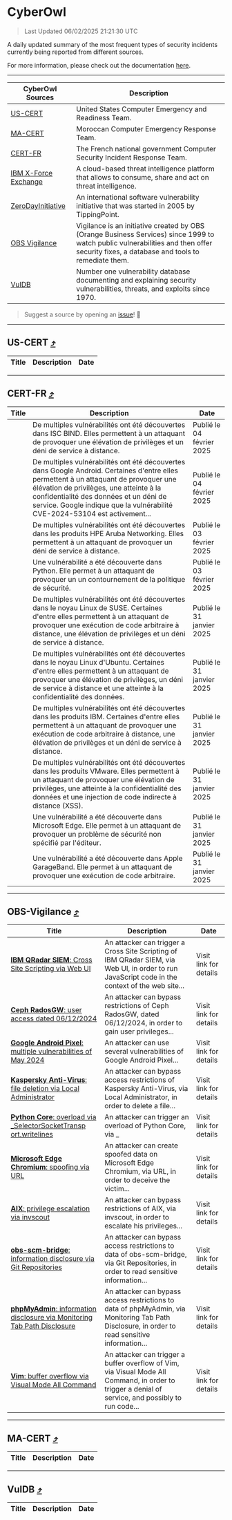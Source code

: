 
 <div id='top'></div>

# CyberOwl

 > Last Updated 06/02/2025 21:21:30 UTC
 
 A daily updated summary of the most frequent types of security incidents currently being reported from different sources.
 
 For more information, please check out the documentation [here](./docs/README.md).
 
 ---
 |CyberOwl Sources|Description|
 |---|---|
 |[US-CERT](#us-cert-arrow_heading_up)|United States Computer Emergency and Readiness Team.|
 |[MA-CERT](#ma-cert-arrow_heading_up)|Moroccan Computer Emergency Response Team.|
 |[CERT-FR](#cert-fr-arrow_heading_up)|The French national government Computer Security Incident Response Team.|
 |[IBM X-Force Exchange](#ibmcloud-arrow_heading_up)|A cloud-based threat intelligence platform that allows to consume, share and act on threat intelligence.|
 |[ZeroDayInitiative](#zerodayinitiative-arrow_heading_up)|An international software vulnerability initiative that was started in 2005 by TippingPoint.|
 |[OBS Vigilance](#obs-vigilance-arrow_heading_up)|Vigilance is an initiative created by OBS (Orange Business Services) since 1999 to watch public vulnerabilities and then offer security fixes, a database and tools to remediate them.|
 |[VulDB](#vuldb-arrow_heading_up)|Number one vulnerability database documenting and explaining security vulnerabilities, threats, and exploits since 1970.|
 
 > Suggest a source by opening an [issue](https://github.com/karimhabush/cyberowl/issues)! :raised_hands:
 ---

## US-CERT [:arrow_heading_up:](#cyberowl)

 |Title|Description|Date|
 |---|---|---|
 
 ---

## CERT-FR [:arrow_heading_up:](#cyberowl)

 |Title|Description|Date|
 |---|---|---|
 |[](https://www.cert.ssi.gouv.fr/avis/CERTFR-2025-AVI-0092/)|De multiples vulnérabilités ont été découvertes dans ISC BIND. Elles permettent à un attaquant de provoquer une élévation de privilèges et un déni de service à distance.|Publié le 04 février 2025|
 |[](https://www.cert.ssi.gouv.fr/avis/CERTFR-2025-AVI-0091/)|De multiples vulnérabilités ont été découvertes dans Google Android. Certaines d'entre elles permettent à un attaquant de provoquer une élévation de privilèges, une atteinte à la confidentialité des données et un déni de service. Google indique que la vulnérabilité CVE-2024-53104 est activement...|Publié le 04 février 2025|
 |[](https://www.cert.ssi.gouv.fr/avis/CERTFR-2025-AVI-0090/)|De multiples vulnérabilités ont été découvertes dans les produits HPE Aruba Networking. Elles permettent à un attaquant de provoquer un déni de service à distance.|Publié le 03 février 2025|
 |[](https://www.cert.ssi.gouv.fr/avis/CERTFR-2025-AVI-0089/)|Une vulnérabilité a été découverte dans Python. Elle permet à un attaquant de provoquer un un contournement de la politique de sécurité.|Publié le 03 février 2025|
 |[](https://www.cert.ssi.gouv.fr/avis/CERTFR-2025-AVI-0088/)|De multiples vulnérabilités ont été découvertes dans le noyau Linux de SUSE. Certaines d'entre elles permettent à un attaquant de provoquer une exécution de code arbitraire à distance, une élévation de privilèges et un déni de service à distance.|Publié le 31 janvier 2025|
 |[](https://www.cert.ssi.gouv.fr/avis/CERTFR-2025-AVI-0087/)|De multiples vulnérabilités ont été découvertes dans le noyau Linux d'Ubuntu. Certaines d'entre elles permettent à un attaquant de provoquer une élévation de privilèges, un déni de service à distance et une atteinte à la confidentialité des données.|Publié le 31 janvier 2025|
 |[](https://www.cert.ssi.gouv.fr/avis/CERTFR-2025-AVI-0086/)|De multiples vulnérabilités ont été découvertes dans les produits IBM. Certaines d'entre elles permettent à un attaquant de provoquer une exécution de code arbitraire à distance, une élévation de privilèges et un déni de service à distance.|Publié le 31 janvier 2025|
 |[](https://www.cert.ssi.gouv.fr/avis/CERTFR-2025-AVI-0085/)|De multiples vulnérabilités ont été découvertes dans les produits VMware. Elles permettent à un attaquant de provoquer une élévation de privilèges, une atteinte à la confidentialité des données et une injection de code indirecte à distance (XSS).|Publié le 31 janvier 2025|
 |[](https://www.cert.ssi.gouv.fr/avis/CERTFR-2025-AVI-0084/)|Une vulnérabilité a été découverte dans Microsoft Edge. Elle permet à un attaquant de provoquer un problème de sécurité non spécifié par l'éditeur.|Publié le 31 janvier 2025|
 |[](https://www.cert.ssi.gouv.fr/avis/CERTFR-2025-AVI-0083/)|Une vulnérabilité a été découverte dans Apple GarageBand. Elle permet à un attaquant de provoquer une exécution de code arbitraire.|Publié le 31 janvier 2025|
 
 ---

## OBS-Vigilance [:arrow_heading_up:](#cyberowl)

 |Title|Description|Date|
 |---|---|---|
 |[<a href="https://vigilance.fr/vulnerability/IBM-QRadar-SIEM-Cross-Site-Scripting-via-Web-UI-45830" class="noirorange"><b>IBM QRadar SIEM</b>: Cross Site Scripting via Web UI</a>](https://vigilance.fr/vulnerability/IBM-QRadar-SIEM-Cross-Site-Scripting-via-Web-UI-45830)|An attacker can trigger a Cross Site Scripting of IBM QRadar SIEM, via Web UI, in order to run JavaScript code in the context of the web site...|Visit link for details|
 |[<a href="https://vigilance.fr/vulnerability/Ceph-RadosGW-user-access-dated-06-12-2024-45829" class="noirorange"><b>Ceph RadosGW</b>: user access dated 06/12/2024</a>](https://vigilance.fr/vulnerability/Ceph-RadosGW-user-access-dated-06-12-2024-45829)|An attacker can bypass restrictions of Ceph RadosGW, dated 06/12/2024, in order to gain user privileges...|Visit link for details|
 |[<a href="https://vigilance.fr/vulnerability/Google-Android-Pixel-multiple-vulnerabilities-of-May-2024-44215" class="noirorange"><b>Google Android  Pixel</b>: multiple vulnerabilities of May 2024</a>](https://vigilance.fr/vulnerability/Google-Android-Pixel-multiple-vulnerabilities-of-May-2024-44215)|An attacker can use several vulnerabilities of Google Android  Pixel...|Visit link for details|
 |[<a href="https://vigilance.fr/vulnerability/Kaspersky-Anti-Virus-file-deletion-via-Local-Administrator-46166" class="noirorange"><b>Kaspersky Anti-Virus</b>: file deletion via Local Administrator</a>](https://vigilance.fr/vulnerability/Kaspersky-Anti-Virus-file-deletion-via-Local-Administrator-46166)|An attacker can bypass access restrictions of Kaspersky Anti-Virus, via Local Administrator, in order to delete a file...|Visit link for details|
 |[<a href="https://vigilance.fr/vulnerability/Python-Core-overload-via-SelectorSocketTransport-writelines-45828" class="noirorange"><b>Python Core</b>: overload via _<wbr>SelectorSocketTransp<wbr>ort.writelines</wbr></wbr></a>](https://vigilance.fr/vulnerability/Python-Core-overload-via-SelectorSocketTransport-writelines-45828)|An attacker can trigger an overload of Python Core, via _|Visit link for details|
 |[<a href="https://vigilance.fr/vulnerability/Microsoft-Edge-Chromium-spoofing-via-URL-45827" class="noirorange"><b>Microsoft Edge Chromium</b>: spoofing via URL</a>](https://vigilance.fr/vulnerability/Microsoft-Edge-Chromium-spoofing-via-URL-45827)|An attacker can create spoofed data on Microsoft Edge Chromium, via URL, in order to deceive the victim...|Visit link for details|
 |[<a href="https://vigilance.fr/vulnerability/AIX-privilege-escalation-via-invscout-45826" class="noirorange"><b>AIX</b>: privilege escalation via invscout</a>](https://vigilance.fr/vulnerability/AIX-privilege-escalation-via-invscout-45826)|An attacker can bypass restrictions of AIX, via invscout, in order to escalate his privileges...|Visit link for details|
 |[<a href="https://vigilance.fr/vulnerability/obs-scm-bridge-information-disclosure-via-Git-Repositories-45825" class="noirorange"><b>obs-scm-bridge</b>: information disclosure via Git Repositories</a>](https://vigilance.fr/vulnerability/obs-scm-bridge-information-disclosure-via-Git-Repositories-45825)|An attacker can bypass access restrictions to data of obs-scm-bridge, via Git Repositories, in order to read sensitive information...|Visit link for details|
 |[<a href="https://vigilance.fr/vulnerability/phpMyAdmin-information-disclosure-via-Monitoring-Tab-Path-Disclosure-46150" class="noirorange"><b>phpMyAdmin</b>: information disclosure via Monitoring Tab Path Disclosure</a>](https://vigilance.fr/vulnerability/phpMyAdmin-information-disclosure-via-Monitoring-Tab-Path-Disclosure-46150)|An attacker can bypass access restrictions to data of phpMyAdmin, via Monitoring Tab Path Disclosure, in order to read sensitive information...|Visit link for details|
 |[<a href="https://vigilance.fr/vulnerability/Vim-buffer-overflow-via-Visual-Mode-All-Command-46146" class="noirorange"><b>Vim</b>: buffer overflow via Visual Mode All Command</a>](https://vigilance.fr/vulnerability/Vim-buffer-overflow-via-Visual-Mode-All-Command-46146)|An attacker can trigger a buffer overflow of Vim, via Visual Mode All Command, in order to trigger a denial of service, and possibly to run code...|Visit link for details|
 
 ---

## MA-CERT [:arrow_heading_up:](#cyberowl)

 |Title|Description|Date|
 |---|---|---|
 
 ---

## VulDB [:arrow_heading_up:](#cyberowl)

 |Title|Description|Date|
 |---|---|---|
 